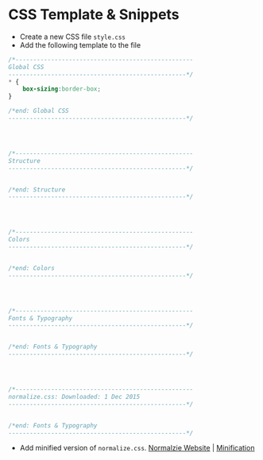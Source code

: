 <!--
GitHub Markdown System:
https://help.github.com/articles/markdown-basics/
https://guides.github.com/features/mastering-markdown/
-->

# CSS Template & Snippets

- Create a new CSS file ```style.css```
- Add the following template to the file
```CSS
/*--------------------------------------------------
Global CSS
--------------------------------------------------*/
* {
	box-sizing:border-box;
}

/*end: Global CSS
--------------------------------------------------*/




/*--------------------------------------------------
Structure
--------------------------------------------------*/


/*end: Structure
--------------------------------------------------*/




/*--------------------------------------------------
Colors
--------------------------------------------------*/


/*end: Colors
--------------------------------------------------*/




/*--------------------------------------------------
Fonts & Typography
--------------------------------------------------*/


/*end: Fonts & Typography
--------------------------------------------------*/




/*--------------------------------------------------
normalize.css: Downloaded: 1 Dec 2015
--------------------------------------------------*/


/*end: Fonts & Typography
--------------------------------------------------*/
```
- Add minified version of ```normalize.css```. [Normalzie Website](https://necolas.github.io/normalize.css/3.0.2/normalize.css)  |  [Minification](http://csscompressor.com/)

<!--
New sections:
####Start New File
```CSS
```
-->